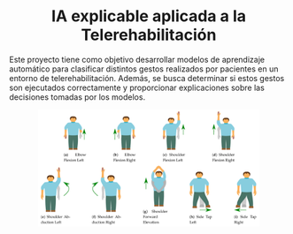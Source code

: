 <h1 align="center"> IA explicable aplicada a la Telerehabilitación </h1>

Este proyecto tiene como objetivo desarrollar modelos de aprendizaje automático para clasificar distintos gestos realizados por pacientes en un entorno de telerehabilitación. Además, se busca determinar si estos gestos son ejecutados correctamente y proporcionar explicaciones sobre las decisiones tomadas por los modelos.

<p align="center">
  <img src="/Imagenes/gestures.png" width="400" title="Ejercicios rehabilitación">
</p>



